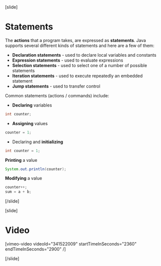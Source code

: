 [slide]
# Statements
The **actions** that a program takes, are expressed as **statements**. 
Java supports several different kinds of statements and here are a few of them:
  * **Declaration statements** - used to declare local variables and constants
  * **Expression statements** - used to evaluate expressions
  * **Selection statements** - used to select one of a number of possible statements
  * **Iteration statements** - used to execute repeatedly an embedded statement
  * **Jump statements** - used to transfer control

Common statements (actions / commands) include:


* **Declaring** variables
```java
int counter;
```
* **Assigning** values
```java
counter = 1;
```
* Declaring and **initializing**
```java
int counter = 1;
```
**Printing** a value
```java
System.out.println(counter);
```
**Modifying** a value
```java
counter++;
sum = a + b;
```
[/slide]

[slide]
# Video

[vimeo-video videoId="341522009" startTimeInSeconds="2360" endTimeInSeconds="2900" /]

[/slide]